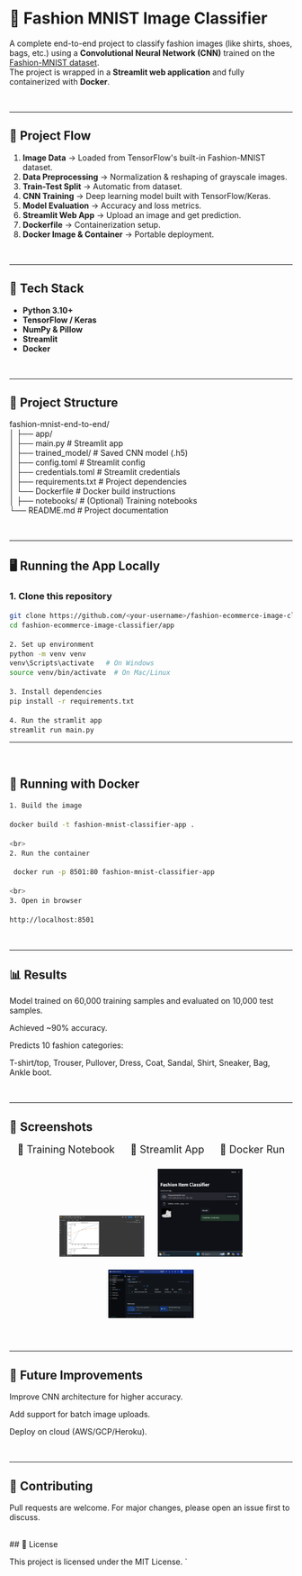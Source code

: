 # 👗 Fashion MNIST Image Classifier

A complete end-to-end project to classify fashion images (like shirts, shoes, bags, etc.) using a **Convolutional Neural Network (CNN)** trained on the [Fashion-MNIST dataset](https://github.com/zalandoresearch/fashion-mnist).  
The project is wrapped in a **Streamlit web application** and fully containerized with **Docker**.

<br>

---

## 🚀 Project Flow

1. **Image Data** → Loaded from TensorFlow's built-in Fashion-MNIST dataset.  
2. **Data Preprocessing** → Normalization & reshaping of grayscale images.  
3. **Train-Test Split** → Automatic from dataset.  
4. **CNN Training** → Deep learning model built with TensorFlow/Keras.  
5. **Model Evaluation** → Accuracy and loss metrics.  
6. **Streamlit Web App** → Upload an image and get prediction.  
7. **Dockerfile** → Containerization setup.  
8. **Docker Image & Container** → Portable deployment.

<br>

---

## 🧩 Tech Stack

- **Python 3.10+**  
- **TensorFlow / Keras**  
- **NumPy & Pillow**  
- **Streamlit**  
- **Docker**  
<br>

---
## 📂 Project Structure

fashion-mnist-end-to-end/ <br>
│
├── app/ <br>
│ ├── main.py # Streamlit app <br>
│ ├── trained_model/ # Saved CNN model (.h5) <br>
│ ├── config.toml # Streamlit config <br>
│ ├── credentials.toml # Streamlit credentials <br>
│ ├── requirements.txt # Project dependencies <br>
│ └── Dockerfile # Docker build instructions <br>
│
├── notebooks/ # (Optional) Training notebooks <br>
└── README.md # Project documentation <br>


<br>

---

## 🖥️ Running the App Locally

### 1. Clone this repository
```bash
git clone https://github.com/<your-username>/fashion-ecommerce-image-classifier.git
cd fashion-ecommerce-image-classifier/app

2. Set up environment
python -m venv venv
venv\Scripts\activate   # On Windows
source venv/bin/activate  # On Mac/Linux

3. Install dependencies
pip install -r requirements.txt

4. Run the stramlit app
streamlit run main.py

```

---
<br>

## 🐳 Running with Docker


```bash
1. Build the image

docker build -t fashion-mnist-classifier-app .

<br>
2. Run the container

 docker run -p 8501:80 fashion-mnist-classifier-app

<br>
3. Open in browser

http://localhost:8501
```
<br>

---

## 📊 Results

Model trained on 60,000 training samples and evaluated on 10,000 test samples.

Achieved ~90% accuracy.

Predicts 10 fashion categories:

T-shirt/top, Trouser, Pullover, Dress, Coat, Sandal, Shirt, Sneaker, Bag, Ankle boot.

<br>

--- 

## 📸 Screenshots
<div align="center" style="display: flex; justify-content: space-around; font-size: 18px;">
  <span>🔹 Training Notebook</span>
  <span>🔹 Streamlit App</span>
  <span>🔹 Docker Run</span>
</div>

<p align="center"> 
 <img src="https://github.com/subhava06/fashion-ecommerce-image-classifier/blob/90991d78a0f0b9b07b9d59b06a4c6943ce527d4b/Screenshot%202025-09-15%20195334.png?raw=true" width="30%" style="margin: 10px;" /> 
 <img src="https://github.com/subhava06/fashion-ecommerce-image-classifier/blob/90991d78a0f0b9b07b9d59b06a4c6943ce527d4b/Screenshot%202025-09-15%20064448.png?raw=true" width="30%" height="10%" style="margin: 10px;" /> 
 <img src="https://github.com/subhava06/fashion-ecommerce-image-classifier/blob/90991d78a0f0b9b07b9d59b06a4c6943ce527d4b/Screenshot%202025-09-15%20195711.png?raw=true" width="30%" style="margin: 10px;" /> </p>


<br>

---

## 🔮 Future Improvements

Improve CNN architecture for higher accuracy.

Add support for batch image uploads.

Deploy on cloud (AWS/GCP/Heroku).

<br>

---

## 🤝 Contributing

Pull requests are welcome. For major changes, please open an issue first to discuss.

<br>
## 📜 License

This project is licensed under the MIT License.
`











